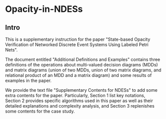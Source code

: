 # Opacity-in-NDESs
Intro
----
This is a supplementary instruction for the paper "State-based Opacity Verification of Networked Discrete Event Systems Using Labeled Petri Nets".

The document entitled "Additional Definitions and Examples" contains three definitions of the operations about multi-valued decision diagrams (MDDs) and matrix diagrams (union of two MDDs, union of two matrix diagrams, and relational product of an MDD and a matrix diagram) and some results of examples in the paper.

We provide the text file "Supplementary Contents for NDESs" to add some extra contents for the paper. Particularly, Section 1 list key notations, Section 2 provides specific algorithms used in this paper as well as their detailed explanations and complexity analysis, and Section 3 replenishes some contents for the case study.
